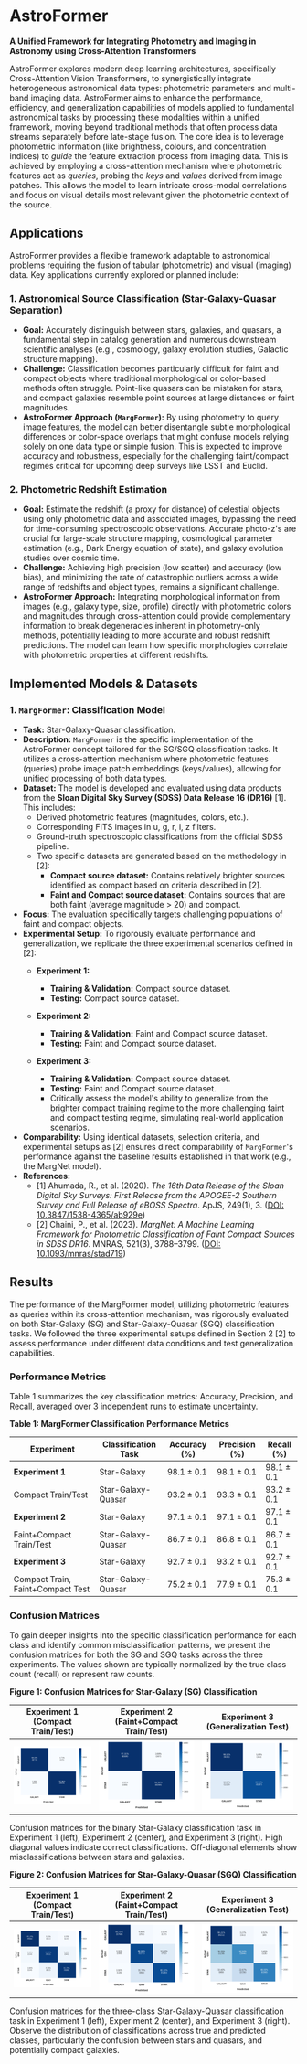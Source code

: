 # AstroFormer

**A Unified Framework for Integrating Photometry and Imaging in Astronomy using Cross-Attention Transformers**

AstroFormer explores modern deep learning architectures, specifically Cross-Attention Vision Transformers, to synergistically integrate heterogeneous astronomical data types: photometric parameters and multi-band imaging data. AstroFormer aims to enhance the performance, efficiency, and generalization capabilities of models applied to fundamental astronomical tasks by processing these modalities within a unified framework, moving beyond traditional methods that often process data streams separately before late-stage fusion. The core idea is to leverage photometric information (like brightness, colours, and concentration indices) to *guide* the feature extraction process from imaging data. This is achieved by employing a cross-attention mechanism where photometric features act as *queries*, probing the *keys* and *values* derived from image patches. This allows the model to learn intricate cross-modal correlations and focus on visual details most relevant given the photometric context of the source.

## Applications

AstroFormer provides a flexible framework adaptable to astronomical problems requiring the fusion of tabular (photometric) and visual (imaging) data. Key applications currently explored or planned include:

### 1. Astronomical Source Classification (Star-Galaxy-Quasar Separation)

*   **Goal:** Accurately distinguish between stars, galaxies, and quasars, a fundamental step in catalog generation and numerous downstream scientific analyses (e.g., cosmology, galaxy evolution studies, Galactic structure mapping).
*   **Challenge:** Classification becomes particularly difficult for faint and compact objects where traditional morphological or color-based methods often struggle. Point-like quasars can be mistaken for stars, and compact galaxies resemble point sources at large distances or faint magnitudes.
*   **AstroFormer Approach (`MargFormer`):** By using photometry to query image features, the model can better disentangle subtle morphological differences or color-space overlaps that might confuse models relying solely on one data type or simple fusion. This is expected to improve accuracy and robustness, especially for the challenging faint/compact regimes critical for upcoming deep surveys like LSST and Euclid.

### 2. Photometric Redshift Estimation

*   **Goal:** Estimate the redshift (a proxy for distance) of celestial objects using only photometric data and associated images, bypassing the need for time-consuming spectroscopic observations. Accurate photo-z's are crucial for large-scale structure mapping, cosmological parameter estimation (e.g., Dark Energy equation of state), and galaxy evolution studies over cosmic time.
*   **Challenge:** Achieving high precision (low scatter) and accuracy (low bias), and minimizing the rate of catastrophic outliers across a wide range of redshifts and object types, remains a significant challenge.
*   **AstroFormer Approach:** Integrating morphological information from images (e.g., galaxy type, size, profile) directly with photometric colors and magnitudes through cross-attention could provide complementary information to break degeneracies inherent in photometry-only methods, potentially leading to more accurate and robust redshift predictions. The model can learn how specific morphologies correlate with photometric properties at different redshifts.

## Implemented Models & Datasets

### 1. `MargFormer`: Classification Model

*   **Task:** Star-Galaxy-Quasar classification.
*   **Description:** `MargFormer` is the specific implementation of the AstroFormer concept tailored for the SG/SGQ classification tasks. It utilizes a cross-attention mechanism where photometric features (queries) probe image patch embeddings (keys/values), allowing for unified processing of both data types.
*   **Dataset:** The model is developed and evaluated using data products from the **Sloan Digital Sky Survey (SDSS) Data Release 16 (DR16)** [1]. This includes:
    *   Derived photometric features (magnitudes, colors, etc.).
    *   Corresponding FITS images in u, g, r, i, z filters.
    *   Ground-truth spectroscopic classifications from the official SDSS pipeline.
    *   Two specific datasets are generated based on the methodology in [2]:
        *   **Compact source dataset:** Contains relatively brighter sources identified as compact based on criteria described in [2].
        *   **Faint and Compact source dataset:** Contains sources that are both faint (average magnitude > 20) and compact.
*   **Focus:** The evaluation specifically targets challenging populations of faint and compact objects.
*   **Experimental Setup:** To rigorously evaluate performance and generalization, we replicate the three experimental scenarios defined in [2]:
    *   **Experiment 1:**
        *   **Training & Validation:** Compact source dataset.
        *   **Testing:** Compact source dataset.
        
    *   **Experiment 2:**
        *   **Training & Validation:** Faint and Compact source dataset.
        *   **Testing:** Faint and Compact source dataset.
        
    *   **Experiment 3:**
        *   **Training & Validation:** Compact source dataset.
        *   **Testing:** Faint and Compact source dataset.
        *   Critically assess the model's ability to generalize from the brighter compact training regime to the more challenging faint and compact testing regime, simulating real-world application scenarios.
*   **Comparability:** Using identical datasets, selection criteria, and experimental setups as [2] ensures direct comparability of `MargFormer`'s performance against the baseline results established in that work (e.g., the MargNet model).
*   **References:**
    *   [1] Ahumada, R., et al. (2020). *The 16th Data Release of the Sloan Digital Sky Surveys: First Release from the APOGEE-2 Southern Survey and Full Release of eBOSS Spectra*. ApJS, 249(1), 3. ([DOI: 10.3847/1538-4365/ab929e](https://doi.org/10.3847/1538-4365/ab929e))
    *   [2] Chaini, P., et al. (2023). *MargNet: A Machine Learning Framework for Photometric Classification of Faint Compact Sources in SDSS DR16*. MNRAS, 521(3), 3788–3799. ([DOI: 10.1093/mnras/stad719](https://doi.org/10.1093/mnras/stad719))

## Results

The performance of the MargFormer model, utilizing photometric features as queries within its cross-attention mechanism, was rigorously evaluated on both Star-Galaxy (SG) and Star-Galaxy-Quasar (SGQ) classification tasks. We followed the three experimental setups defined in Section 2 [2] to assess performance under different data conditions and test generalization capabilities.

### Performance Metrics

Table 1 summarizes the key classification metrics: Accuracy, Precision, and Recall, averaged over 3 independent runs to estimate uncertainty.

**Table 1: MargFormer Classification Performance Metrics**

| Experiment | Classification Task | Accuracy (%) | Precision (%) | Recall (%) |
|---|---|---|---|---|
| **Experiment 1** | Star-Galaxy | 98.1 ± 0.1 | 98.1 ± 0.1 | 98.1 ± 0.1 |
| Compact Train/Test | Star-Galaxy-Quasar | 93.2 ± 0.1 | 93.3 ± 0.1 | 93.2 ± 0.1 |
| **Experiment 2** | Star-Galaxy | 97.1 ± 0.1 | 97.1 ± 0.1 | 97.1 ± 0.1 |
| Faint+Compact Train/Test | Star-Galaxy-Quasar | 86.7 ± 0.1 | 86.8 ± 0.1 | 86.7 ± 0.1 |
| **Experiment 3** | Star-Galaxy | 92.7 ± 0.1 | 93.2 ± 0.1 | 92.7 ± 0.1 |
| Compact Train, Faint+Compact Test | Star-Galaxy-Quasar | 75.2 ± 0.1 | 77.9 ± 0.1 | 75.3 ± 0.1 |

### Confusion Matrices

To gain deeper insights into the specific classification performance for each class and identify common misclassification patterns, we present the confusion matrices for both the SG and SGQ tasks across the three experiments. The values shown are typically normalized by the true class count (recall) or represent raw counts.

**Figure 1: Confusion Matrices for Star-Galaxy (SG) Classification**

| Experiment 1 (Compact Train/Test) | Experiment 2 (Faint+Compact Train/Test) | Experiment 3 (Generalization Test) |
|---|---|---|
| ![EX1 SG CM](./MargFormer/Trained_Models/EX1_SG_ViTCLSPFCA_CM.png) | ![EX2 SG CM](./MargFormer/Trained_Models/EX2_SG_ViTCLSPFCA_CM.png) | ![EX3 SG CM](./MargFormer/Trained_Models/EX3_SG_ViTCLSPFCA_CM.png) |

Confusion matrices for the binary Star-Galaxy classification task in Experiment 1 (left), Experiment 2 (center), and Experiment 3 (right). High diagonal values indicate correct classifications. Off-diagonal elements show misclassifications between stars and galaxies.

**Figure 2: Confusion Matrices for Star-Galaxy-Quasar (SGQ) Classification**

| Experiment 1 (Compact Train/Test) | Experiment 2 (Faint+Compact Train/Test) | Experiment 3 (Generalization Test) |
|---|---|---|
| ![EX1 SGQ CM](./MargFormer/Trained_Models/EX1_SGQ_ViTCLSPFCA_CM.png) | ![EX2 SGQ CM](./MargFormer/Trained_Models/EX2_SGQ_ViTCLSPFCA_CM.png) | ![EX3 SGQ CM](./MargFormer/Trained_Models/EX3_SGQ_ViTCLSPFCA_CM.png) |

Confusion matrices for the three-class Star-Galaxy-Quasar classification task in Experiment 1 (left), Experiment 2 (center), and Experiment 3 (right). Observe the distribution of classifications across true and predicted classes, particularly the confusion between stars and quasars, and potentially compact galaxies.

